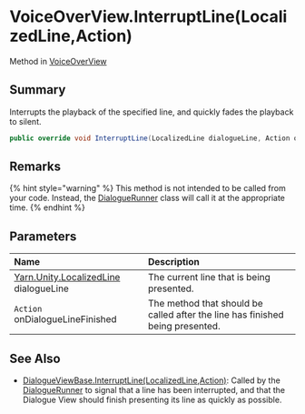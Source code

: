 # VoiceOverView.InterruptLine(LocalizedLine,Action)

Method in [VoiceOverView](/docs/api/csharp/yarn.unity.voiceoverview.md)

## Summary


Interrupts the playback of the specified line, and quickly fades the
playback to silent.


```csharp
public override void InterruptLine(LocalizedLine dialogueLine, Action onDialogueLineFinished)
```

## Remarks

<p>
{% hint style="warning" %}
This method is not intended to be called from
your code. Instead, the <a href="yarn.unity.dialoguerunner.md">DialogueRunner</a> class will call
it at the appropriate time.
{% endhint %}
</p>

## Parameters

|Name|Description|
|:---|:---|
|[Yarn.Unity.LocalizedLine](/docs/api/csharp/yarn.unity.localizedline.md) dialogueLine|The current line that is being presented.|
|`Action` onDialogueLineFinished|The method that should be called after the line has finished being presented.|

## See Also

* [DialogueViewBase.InterruptLine\(LocalizedLine,Action\)](/docs/api/csharp/yarn.unity.dialogueviewbase.interruptline.md): Called by the  <a href="yarn.unity.dialoguerunner.md">DialogueRunner</a>  to signal that a line has been interrupted, and that the Dialogue View should finish presenting its line as quickly as possible.

